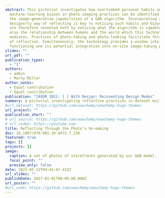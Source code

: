 ```yaml
---
abstract: This pictorial investigates how overlooked personal habits and
  machine-learning biases in photo-imaging practices can be identified through
  the image-generative capabilities of a GAN algorithm. Incorporating a
  designerly way of reflecting is key to noticing such habits and biases. These
  are therefore revealed both by noticing what the algorithm is capable of, yet
  also the relationship between humans and the world which this technology
  mediates. Practices of photo-taking and photo-looking facilitate this process
  of reflection. Simultaneously, the technology provides a window into its
  functioning and its potential integration into on-site image-taking practices.
slides: ""
url_pdf: ""
publication_types:
  - "1"
authors:
  - admin
  - Marty Miller
author_notes:
  - Equal contribution
  - Equal contribution
publication: "IASDR 2021: [ ] With Design: Reinventing Design Modes"
summary: A pictorial investigating reflective practices in dataset building.
#url_dataset: https://github.com/wowchemy/wowchemy-hugo-themes
url_project: ""
publication_short: ""
# url_source: https://github.com/wowchemy/wowchemy-hugo-themes
# url_video: https://youtube.com
title: Reflecting Through the Photo’s Un-making
doi: 10.1007/978-981-19-4472-7_130
featured: true
tags: []
projects: []
image:
  caption: A set of photos of storefronts generated by our GAN model.
  focal_point: ""
  preview_only: false
date: 2023-05-12T04:41:47.432Z
url_slides: ""
publishDate: 2017-01-01T00:00:00.000Z
url_poster: ""
#url_code: https://github.com/wowchemy/wowchemy-hugo-themes
---
```

